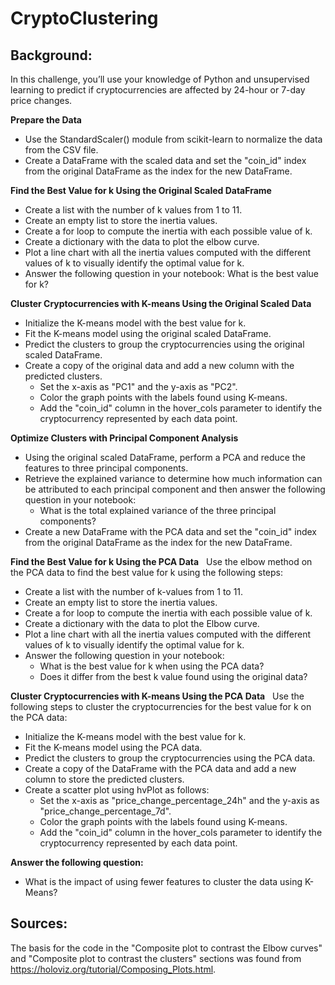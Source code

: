 # CryptoClustering
## **Background:**
In this challenge, you’ll use your knowledge of Python and unsupervised learning to predict if cryptocurrencies are affected by 24-hour or 7-day price changes.

**Prepare the Data**
- Use the StandardScaler() module from scikit-learn to normalize the data from the CSV file.
- Create a DataFrame with the scaled data and set the "coin_id" index from the original DataFrame as the index for the new DataFrame.

**Find the Best Value for k Using the Original Scaled DataFrame**
- Create a list with the number of k values from 1 to 11.
- Create an empty list to store the inertia values.
- Create a for loop to compute the inertia with each possible value of k.
- Create a dictionary with the data to plot the elbow curve.
- Plot a line chart with all the inertia values computed with the different values of k to visually identify the optimal value for k.
- Answer the following question in your notebook: What is the best value for k?

**Cluster Cryptocurrencies with K-means Using the Original Scaled Data**
- Initialize the K-means model with the best value for k.
- Fit the K-means model using the original scaled DataFrame.
- Predict the clusters to group the cryptocurrencies using the original scaled DataFrame.
- Create a copy of the original data and add a new column with the predicted clusters.
	- Set the x-axis as "PC1" and the y-axis as "PC2".
	- Color the graph points with the labels found using K-means.
	- Add the "coin_id" column in the hover_cols parameter to identify the cryptocurrency represented by each data point.

**Optimize Clusters with Principal Component Analysis**
- Using the original scaled DataFrame, perform a PCA and reduce the features to three principal components.
- Retrieve the explained variance to determine how much information can be attributed to each principal component and then answer the following question in your notebook:
	- What is the total explained variance of the three principal components?
- Create a new DataFrame with the PCA data and set the "coin_id" index from the original DataFrame as the index for the new DataFrame.

**Find the Best Value for k Using the PCA Data**
&nbsp;
Use the elbow method on the PCA data to find the best value for k using the following steps:
- Create a list with the number of k-values from 1 to 11.
- Create an empty list to store the inertia values.
- Create a for loop to compute the inertia with each possible value of k.
- Create a dictionary with the data to plot the Elbow curve.
- Plot a line chart with all the inertia values computed with the different values of k to visually identify the optimal value for k.
- Answer the following question in your notebook:
	- What is the best value for k when using the PCA data?
	- Does it differ from the best k value found using the original data?

**Cluster Cryptocurrencies with K-means Using the PCA Data**
&nbsp;
Use the following steps to cluster the cryptocurrencies for the best value for k on the PCA data:
- Initialize the K-means model with the best value for k.
- Fit the K-means model using the PCA data.
- Predict the clusters to group the cryptocurrencies using the PCA data.
- Create a copy of the DataFrame with the PCA data and add a new column to store the predicted clusters.
- Create a scatter plot using hvPlot as follows:
	- Set the x-axis as "price_change_percentage_24h" and the y-axis as "price_change_percentage_7d".
	- Color the graph points with the labels found using K-means.
	- Add the "coin_id" column in the hover_cols parameter to identify the cryptocurrency represented by each data point.

**Answer the following question:**
- What is the impact of using fewer features to cluster the data using K-Means?

## **Sources:**
The basis for the code in the "Composite plot to contrast the Elbow curves" and "Composite plot to contrast the clusters" sections was found from https://holoviz.org/tutorial/Composing_Plots.html.